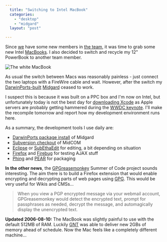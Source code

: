 ```yaml
---
  title: "Switching to Intel MacBook"
  categories: 
    - "desktop"
    - "midgard"
  layout: "post"

---
```

Since [we][1] have some new members in [the team][2], it was time to grab some new Intel [MacBooks][3]. I also decided to switch and recycle my 12" PowerBook to another team member.

![The white MacBook](https://d2vqpl3tx84ay5.cloudfront.net/intel-macbook.jpg)

As usual the switch between Macs was reasonably painless - just connect the two laptops with a FireWire cable and wait. However, after the switch my [DarwinPorts-built][4] [Midgard][5] ceased to work.

I suspect this is because it was built on a PPC box and I'm now on Intel, but unfortunately today is not the best day for [downloading Xcode][6] as Apple servers are probably getting hammered during the [WWDC keynote][7]. I'll make the recompile tomorrow and report how my development environment runs here.

As a summary, the development tools I use daily are:

* [DarwinPorts package install][4] of Midgard
* [Subversion checkout][8] of MidCOM
* [Eclipse][9] or [SubEthaEdit][10] for editing, a bit depending on situation
* [Firefox][14] and [Firebug][11] for testing AJAX stuff
* [Phing][12] and [PEAR][13] for packaging

__In the other news__, the [GPGreasemonkey][15] Summer of Code project sounds interesting. The aim there is to build a Firefox extension that would enable encrypting and decrypting parts of web pages using [GPG][16]. This would be very useful for Wikis and CMSs...

> When you view a PGP encrypted message via your webmail account, GPGreasemonkey would detect the encrypted text, prompt for passphrases as needed, decrypt the message, and automagically display the unencrypted text.

__Updated 2006-08-10:__ The MacBook was slightly painful to use with the default 512MB of RAM. Luckily [GNT][17] was able to deliver new 2GBs of memory ahead of schedule. Now the Mac feels like a completely different machine...

[1]: http://www.nemein.com/
[2]: http://www.nemein.com/en/team/
[3]: http://www.apple.com/macbook/macbook.html
[4]: http://www.midgard-project.org/documentation/installation-distros-mac-os-x/
[5]: http://www.midgard-project.org/
[6]: http://developer.apple.com/tools/download/
[7]: http://www.engadget.com/2006/08/07/live-from-wwdc-2006-steve-jobs-keynote/
[8]: http://www.midgard-project.org/documentation/running-latest-midcom-from-subversion/
[9]: http://www.eclipse.org/
[10]: http://www.codingmonkeys.de/subethaedit/
[11]: https://addons.mozilla.org/firefox/1843/
[12]: http://phing.info/trac/
[13]: http://pear.php.net/package/PEAR
[14]: http://www.mozilla.com/firefox/
[15]: http://www.shmoo.com/soc/gpgreasemonkey.html
[16]: http://en.wikipedia.org/wiki/GNU_Privacy_Guard
[17]: http://www.gnt.fi/
